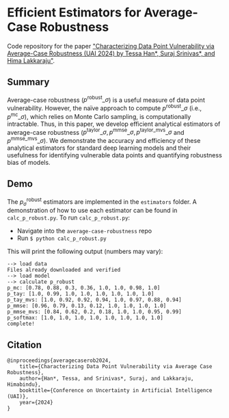 # Efficient Estimators for Average-Case Robustness

Code repository for the paper 
["Characterizing Data Point Vulnerability via Average-Case Robustness (UAI 2024) by Tessa Han*, Suraj Srinivas*, and Hima Lakkaraju"](https://arxiv.org/abs/2307.13885).


## Summary

Average-case robustness ($p^\mathrm{robust}\_{\sigma}$) is a useful measure of data point vulnerability. However, the naïve approach to compute $p^\mathrm{robust}\_{\sigma}$ (i.e., $p^\mathrm{mc}\_{\sigma}$), which relies on Monte Carlo sampling, is computationally intractable. Thus, in this paper, we develop efficient analytical estimators of average-case robustness ($p^\mathrm{taylor}\_{\sigma}, p^\mathrm{mmse}\_{\sigma}, p^\mathrm{taylor\_mvs}\_{\sigma}$ and $p^\mathrm{mmse\_mvs}\_{\sigma}$). We demonstrate the accuracy and efficiency of these analytical estimators for standard deep learning models and their usefulness for identifying vulnerable data points and quantifying robustness bias of models. 



## Demo

The $p^\mathrm{robust}_{\sigma}$ estimators are implemented in the `estimators` folder. A demonstration of how to use each estimator can be found in `calc_p_robust.py`. To run `calc_p_robust.py`:

* Navigate into the  `average-case-robustness` repo
* Run `$ python calc_p_robust.py`

This will print the following output (numbers may vary):
```
--> load data
Files already downloaded and verified
--> load model
--> calculate p_robust
p_mc: [0.78, 0.88, 0.3, 0.36, 1.0, 1.0, 0.98, 1.0]
p_tay: [1.0, 0.99, 1.0, 1.0, 1.0, 1.0, 1.0, 1.0]
p_tay_mvs: [1.0, 0.92, 0.92, 0.94, 1.0, 0.97, 0.88, 0.94]
p_mmse: [0.96, 0.79, 0.13, 0.12, 1.0, 1.0, 1.0, 1.0]
p_mmse_mvs: [0.84, 0.62, 0.2, 0.18, 1.0, 1.0, 0.95, 0.99]
p_softmax: [1.0, 1.0, 1.0, 1.0, 1.0, 1.0, 1.0, 1.0]
complete!
```


## Citation

```
@inproceedings{averagecaserob2024,
    title={Characterizing Data Point Vulnerability via Average Case Robustness},
    author={Han*, Tessa, and Srinivas*, Suraj, and Lakkaraju, Himabindu},
    booktitle={Conference on Uncertainty in Artificial Intelligence (UAI)},
    year={2024}
}
```
